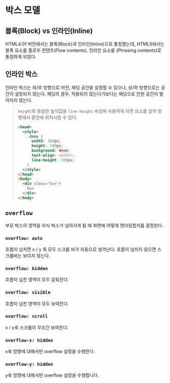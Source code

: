 # 박스 모델

## 블록(Block) vs 인라인(Inline)

HTML4.01 버전에서는 블록(Block)과 인라인(Inline)으로 통칭했는데, HTML5에서는 블록 요소를 플로우 컨텐츠(Flow contents), 인라인 요소를 (Phrasing contents)로 통칭하게 되었다.

## 인라인 박스

인라인 박스는 좌/우 방향으로 마진, 패딩 공간을 설정할 수 있으나, 상/하 방향으로는 공간이 설정되지 않는다. 패딩의 경우, 적용되지 않는다기보다는 패딩으로 인한 공간이 벌어지지 않는다.

> `height`와 동일한 높이값을 `line-height` 속성에 사용햐게 되면 요소를 상하 방향에서 중앙에 위치시킬 수 있다.
> 
> ```html
> <head>
>   <style>
>     .demo {
>       width: 100px;
>       height: 100px;
>       background: #eee;
>       text-align: center;
>       line-height: 100px;
>     }
>   </style>
> </head>
> <body>
>   <div class="box">
>     box
>   </div>
> </body>
> ```

## `overflow`

부모 박스의 영역을 자식 박스가 넘어서게 될 때 화면에 어떻게 렌더링할지를 결정한다.

### `overflow: auto`

흐름이 넘치면 x / y 축 모두 스크롤 바가 자동으로 생겨난다. 흐름이 넘치지 않으면 스크롤바는 보이지 않는다.

### `overflow: hidden`

흐름이 넘친 영역이 모두 감춰진다.

### `overflow: visible`

흐름이 넘친 영역이 모두 보여진다.

### `overflow: scroll`

x / y축 스크롤이 무조건 보여진다.

### `overflow-x: hidden`

x축 방향에 대해서만 overflow 설정을 수행한다.

### `overflow-y: hidden`

y축 방향에 대해서만 overflow 설정을 수행합니다.

